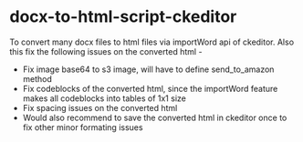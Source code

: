 # docx-to-html-script-ckeditor
To convert many docx files to html files via importWord api of ckeditor. Also this fix the following issues on the converted html - 
* Fix image base64 to s3 image, will have to define send_to_amazon method
* Fix codeblocks of the converted html, since the importWord feature makes all codeblocks into tables of 1x1 size
* Fix spacing issues on the converted html
* Would also recommend to save the converted html in ckeditor once to fix other minor formating issues
